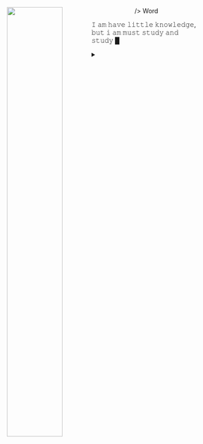 <p align="center">
    <a href="https://github.com/Dhn-nys?tab=repositories">
        <img align="left" width="50%" src="https://imgur.com/download/U2OHoGY/arch+terminal">
    </a>
</p>
    <p align="center">/> Word</p>
    <p>𝙸 𝚊𝚖 𝚑𝚊𝚟𝚎 𝚕𝚒𝚝𝚝𝚕𝚎 𝚔𝚗𝚘𝚠𝚕𝚎𝚍𝚐𝚎, 𝚋𝚞𝚝 𝚒 𝚊𝚖 𝚖𝚞𝚜𝚝 𝚜𝚝𝚞𝚍𝚢 𝚊𝚗𝚍 𝚜𝚝𝚞𝚍𝚢 █</p>
    <details>
    </br>
    </br>
        <summary></summary>
        <p align="center">
            <a href="#" target="_blank">
                <img alt="Top Language" src="https://github-readme-stats.vercel.app/api/top-langs/?username=dhn-nys&hide=html,&hide_border=true&title_color=2e3440&text_color=3b4252"/>
                <img alt="GitHub Stats" src="https://github-readme-stats.vercel.app/api?username=dhn-nys&show_icons=true&hide_border=true&icon_color=2e3440&title_color=2e3440&text_color=5e81ac"/>
            </a>
        </p>
</details>
